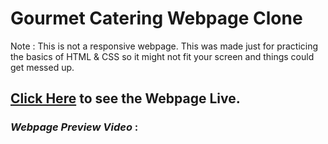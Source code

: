 # Gourmet Catering Webpage Clone

Note : This is not a responsive webpage. This was made just for practicing the basics of HTML & CSS so it might not fit your screen and things could get messed up. 

## [Click Here](https://git-ritesh.github.io/Gourmet-Catering-Clone-Webpage/) to see the Webpage Live.

### **_Webpage Preview Video_** :

